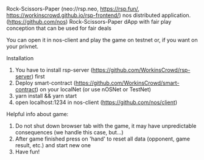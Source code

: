 Rock-Scissors-Paper (neo://rsp.neo, https://rsp.fun/, https://workinscrowd.github.io/rsp-frontend/) nos distributed application. (https://github.com/nos)
Rock-Scissors-Paper dApp with fair play conception that can be used for fair deals

You can open it in nos-client and play the game on testnet or, if you want on your privnet.

Installation

1. You have to install rsp-server (https://github.com/WorkinsCrowd/rsp-server) first
2. Deploy smart-contract (https://github.com/WorkinsCrowd/smart-contract) on your localNet (or use nOSNet or TestNet)
2. yarn install && yarn start
3. open localhost:1234 in nos-client (https://github.com/nos/client)


Helpful info about game:

1. Do not shut down browser tab with the game, it may have unpredictable consequences (we handle this case, but...)
2. After game finished press on 'hand' to reset all data (opponent, game result, etc.) and start new one
3. Have fun!